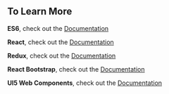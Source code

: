 ## To Learn More


**ES6**, check out the [Documentation](https://www.w3schools.com/js/js_es6.asp)

**React**, check out the [Documentation](https://reactjs.org/)

**Redux**, check out the [Documentation](https://redux.js.org/introduction/getting-started)

**React Bootstrap**, check out the [Documentation](https://react-bootstrap.github.io/getting-started/introduction)

**UI5 Web Components**, check out the [ Documentation](https://github.com/SAP/ui5-webcomponents)